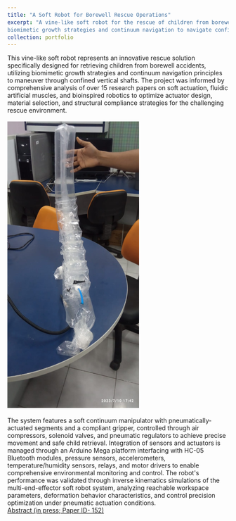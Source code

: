 ```yaml
---
title: "A Soft Robot for Borewell Rescue Operations"
excerpt: "A vine-like soft robot for the rescue of children from borewell accidents, integrated with
biomimetic growth strategies and continuum navigation to navigate confined vertical shafts.<br/><br/><img src='/images/manipulator.jpg' style='width:300px;'>"
collection: portfolio
---
```

This vine-like soft robot represents an innovative rescue solution specifically designed for retrieving children from borewell accidents, utilizing biomimetic growth strategies and continuum navigation principles to maneuver through confined vertical shafts. The project was informed by comprehensive analysis of over 15 research papers on soft actuation, fluidic artificial muscles, and bioinspired robotics to optimize actuator design, material selection, and structural compliance strategies for the challenging rescue environment.
<br/><br/>
 <img src='/images/manipulator.jpg' style='width:300px;'> 
<br/><br/>
The system features a soft continuum manipulator with pneumatically-actuated segments and a compliant gripper, controlled through air compressors, solenoid valves, and pneumatic regulators to achieve precise movement and safe child retrieval. Integration of sensors and actuators is managed through an Arduino Mega platform interfacing with HC-05 Bluetooth modules, pressure sensors, accelerometers, temperature/humidity sensors, relays, and motor drivers to enable comprehensive environmental monitoring and control. The robot's performance was validated through inverse kinematics simulations of the multi-end-effector soft robot system, analyzing reachable workspace parameters, deformation behavior characteristics, and control precision optimization under pneumatic actuation conditions.
<br/>
<i class="fas fa-link" style="color:#007acc;"></i> [Abstract (in press; Paper ID- 152)](https://incam.isam.co.in/book-of-abstracts)
